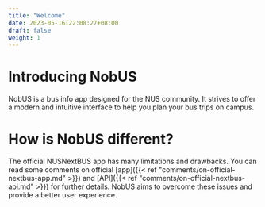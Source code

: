 ```yaml
---
title: "Welcome"
date: 2023-05-16T22:08:27+08:00
draft: false
weight: 1
---
```


# Introducing NobUS

NobUS is a bus info app designed for the NUS community.
It strives to offer a modern and intuitive interface
to help you plan your bus trips on campus.

# How is NobUS different?

The official NUSNextBUS app has many limitations and drawbacks.
You can read some comments on official
[app]({{< ref "comments/on-official-nextbus-app.md" >}})
and [API]({{< ref "comments/on-official-nextbus-api.md" >}})
for further details.
NobUS aims to overcome these issues and provide a better user experience.
